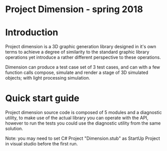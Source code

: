 Project Dimension - spring 2018
===============================

Introduction
============

Project dimension is a 3D graphic generation library designed in it's own terms to achieve a degree of similarity to the standard graphic library operations yet introduce a rather different perspective to these operations.

Dimension can produce a test case set of 3 test cases, and can with a few function calls compose, simulate and render a stage of 3D simulated objects; with light processing simulation.

Quick start guide
=================
Project dimension source code is composed of 5 modules and a diagnostic utility, to make use of the actual library you can operate with the API, however to run the tests you could use the diagnostic utility from the same solution.

Note: you may need to set C# Project "Dimension.stub" as StartUp Project in visual studio before the first run.
